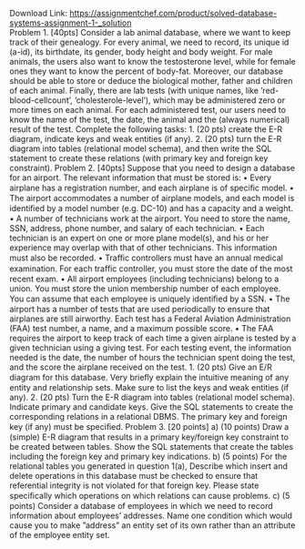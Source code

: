 Download Link: https://assignmentchef.com/product/solved-database-systems-assignment-1-_solution
<br>
Problem 1. [40pts] Consider a lab animal database, where we want to keep track of their genealogy. For every animal, we need to record, its unique id (a-id), its birthdate, its gender, body height and body weight. For male animals, the users also want to know the testosterone level, while for female ones they want to know the percent of body-fat. Moreover, our database should be able to store or deduce the biological mother, father and children of each animal. Finally, there are lab tests (with unique names, like ’red-blood-cellcount’, ’cholesterole-level’), which may be administered zero or more times on each animal. For each administered test, our users need to know the name of the test, the date, the animal and the (always numerical) result of the test. Complete the following tasks: 1. (20 pts) create the E-R diagram, indicate keys and weak entities (if any). 2. (20 pts) turn the E-R diagram into tables (relational model schema), and then write the SQL statement to create these relations (with primary key and foreign key constraint). Problem 2. [40pts] Suppose that you need to design a database for an airport. The relevant information that must be stored is: • Every airplane has a registration number, and each airplane is of speciﬁc model. • The airport accommodates a number of airplane models, and each model is identiﬁed by a model number (e.g. DC-10) and has a capacity and a weight. • A number of technicians work at the airport. You need to store the name, SSN, address, phone number, and salary of each technician. • Each technician is an expert on one or more plane model(s), and his or her experience may overlap with that of other technicians. This information must also be recorded. • Traﬃc controllers must have an annual medical examination. For each traﬃc controller, you must store the date of the most recent exam. • All airport employees (including technicians) belong to a union. You must store the union membership number of each employee. You can assume that each employee is uniquely identiﬁed by a SSN. • The airport has a number of tests that are used periodically to ensure that airplanes are still airworthy. Each test has a Federal Aviation Administration (FAA) test number, a name, and a maximum possible score. • The FAA requires the airport to keep track of each time a given airplane is tested by a given technician using a giving test. For each testing event, the information needed is the date, the number of hours the technician spent doing the test, and the score the airplane received on the test. 1. (20 pts) Give an E/R diagram for this database. Very brieﬂy explain the intuitive meaning of any entity and relationship sets. Make sure to list the keys and weak entities (if any). 2. (20 pts) Turn the E-R diagram into tables (relational model schema). Indicate primary and candidate keys. Give the SQL statements to create the corresponding relations in a relational DBMS. The primary key and foreign key (if any) must be speciﬁed. Problem 3. [20 points] a) (10 points) Draw a (simple) E-R diagram that results in a primary key/foreign key constraint to be created between tables. Show the SQL statements that create the tables including the foreign key and primary key indications. b) (5 points) For the relational tables you generated in question 1(a), Describe which insert and delete operations in this database must be checked to ensure that referential integrity is not violated for that foreign key. Please state speciﬁcally which operations on which relations can cause problems. c) (5 points) Consider a database of employees in which we need to record information about employees’ addresses. Name one condition which would cause you to make ”address” an entity set of its own rather than an attribute of the employee entity set.